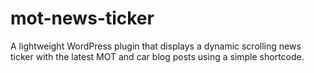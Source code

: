 # mot-news-ticker
A lightweight WordPress plugin that displays a dynamic scrolling news ticker with the latest MOT and car blog posts using a simple shortcode.
